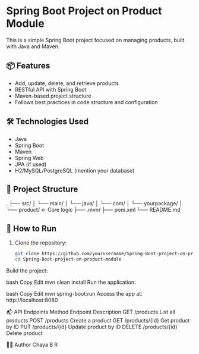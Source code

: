 # Spring Boot Project on Product Module

This is a simple Spring Boot project focused on managing products, built with Java and Maven.

## 📦 Features

- Add, update, delete, and retrieve products
- RESTful API with Spring Boot
- Maven-based project structure
- Follows best practices in code structure and configuration

## 🛠 Technologies Used

- Java
- Spring Boot
- Maven
- Spring Web
- JPA (if used)
- H2/MySQL/PostgreSQL (mention your database)

## 📁 Project Structure

.
├── src/
│ └── main/
│ └── java/
│ └── com/
│ └── yourpackage/
│ └── product/ <- Core logic
├── .mvn/
├── pom.xml
└── README.md


## 🚀 How to Run

1. Clone the repository:

   ```bash
   git clone https://github.com/yourusername/Spring-Boot-project-on-product-module.git
   cd Spring-Boot-project-on-product-module
Build the project:

bash
Copy
Edit
mvn clean install
Run the application:

bash
Copy
Edit
mvn spring-boot:run
Access the app at:
http://localhost:8080

📬 API Endpoints
Method	Endpoint	Description
GET	/products	List all products
POST	/products	Create a product
GET	/products/{id}	Get product by ID
PUT	/products/{id}	Update product by ID
DELETE	/products/{id}	Delete product

🧑‍💻 Author
Chaya B R





